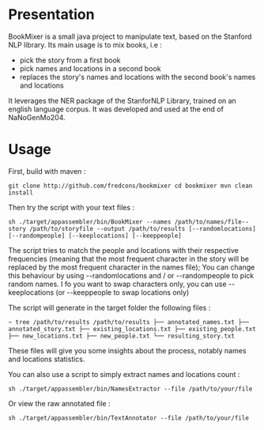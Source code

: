 # Presentation

BookMixer is a small java project to manipulate text, based on the Stanford NLP library.
Its main usage is to mix books, i.e :
- pick the story from a first book
- pick names and locations in a second book
- replaces the story's names and locations with the second book's names and locations

It leverages the NER package of the StanforNLP Library, trained on an english language corpus.
It was developed and used at the end of NaNoGenMo204.

# Usage

First, build with maven :

`
git clone http://github.com/fredcons/bookmixer
cd bookmixer
mvn clean install
`

Then try the script with your text files :

`
sh ./target/appassembler/bin/BookMixer --names /path/to/names/file--story /path/to/storyfile --output /path/to/results [--randomlocations] [--randompeople] [--keeplocations] [--keeppeople]
`

The script tries to match the people and locations with their respective frequencies (meaning that the most frequent character in the story will be replaced by the most frequent character in the names file);
You can change this behaviour by using --randomlocations and / or --randompeople to pick random names.
I fo you want to swap characters only, you  can use --keeplocations (or --keeppeople to swap locations only)

The script will generate in the target folder the following files :

`
~ tree /path/to/results
/path/to/results
├── annotated_names.txt
├── annotated_story.txt
├── existing_locations.txt
├── existing_people.txt
├── new_locations.txt
├── new_people.txt
└── resulting_story.txt
`

These files will give you some insights about the process, notably names and locations statistics.

You can also use a script to simply extract names and locations count :

`
sh ./target/appassembler/bin/NamesExtractor --file /path/to/your/file
`

Or view the raw annotated file :

`
sh ./target/appassembler/bin/TextAnnotator --file /path/to/your/file
`



